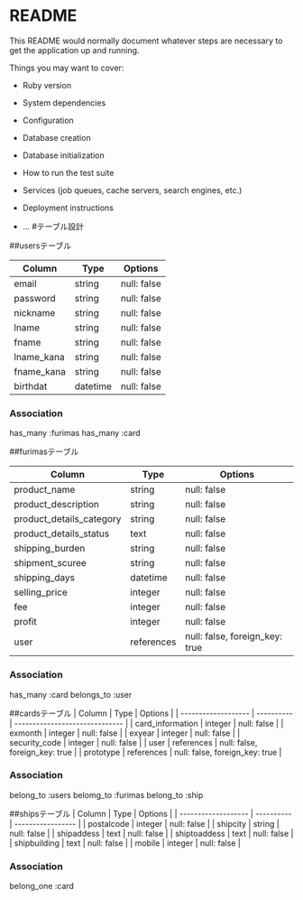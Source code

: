 # README

This README would normally document whatever steps are necessary to get the
application up and running.

Things you may want to cover:

* Ruby version

* System dependencies

* Configuration

* Database creation

* Database initialization

* How to run the test suite

* Services (job queues, cache servers, search engines, etc.)

* Deployment instructions

* ...
#テーブル設計

##usersテーブル

| Column     | Type     | Options     |
| ---------- | -------- | ----------- |
| email      | string   | null: false |
| password   | string   | null: false |
| nickname   | string   | null: false |
| lname      | string   | null: false |
| fname      | string   | null: false |
| lname_kana | string   | null: false |
| fname_kana | string   | null: false |
| birthdat   | datetime | null: false |

### Association
has_many :furimas
has_many :card


##furimasテーブル

| Column                    | Type       | Options                        |
| ------------------------- | ---------- | ------------------------------ |
| product_name              | string     | null: false                    |
| product_description       | string     | null: false                    |
| product_details_category  | string     | null: false                    |
| product_details_status    | text       | null: false                    |
| shipping_burden           | string     | null: false                    |
| shipment_scuree           | string     | null: false                    |
| shipping_days             | datetime   | null: false                    |
| selling_price             | integer    | null: false                    |
| fee                       | integer    | null: false                    |
| profit                    | integer    | null: false                    |
| user                      | references | null: false, foreign_key: true |


### Association
has_many :card
belongs_to :user

##cardsテーブル
| Column              | Type       | Options                        |
| ------------------- | ---------- | ------------------------------ |
| card_information    | integer    |  null: false                   |
| exmonth             | integer    |  null: false                   |
| exyear              | integer    |  null: false                   |
| security_code       | integer    |  null: false                   |
| user                | references | null: false, foreign_key: true |
| prototype           | references | null: false, foreign_key: true |

### Association
belong_to :users
belomg_to :furimas
belong_to :ship

##shipsテーブル
| Column              | Type       | Options           |
| ------------------- | ---------- | ----------------- |
| postalcode          | integer    |  null: false      |
| shipcity            | string     |  null: false      |
| shipaddess          | text       |  null: false      |
| shiptoaddess        | text       |  null: false      |
| shipbuilding        | text       |  null: false      |
| mobile              | integer    |  null: false      |

### Association
belong_one :card
